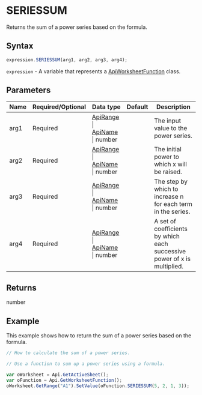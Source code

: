 # SERIESSUM

Returns the sum of a power series based on the formula.

## Syntax

```javascript
expression.SERIESSUM(arg1, arg2, arg3, arg4);
```

`expression` - A variable that represents a [ApiWorksheetFunction](../ApiWorksheetFunction.md) class.

## Parameters

| **Name** | **Required/Optional** | **Data type** | **Default** | **Description** |
| ------------- | ------------- | ------------- | ------------- | ------------- |
| arg1 | Required | [ApiRange](../../ApiRange/ApiRange.md) \| [ApiName](../../ApiName/ApiName.md) \| number |  | The input value to the power series. |
| arg2 | Required | [ApiRange](../../ApiRange/ApiRange.md) \| [ApiName](../../ApiName/ApiName.md) \| number |  | The initial power to which x will be raised. |
| arg3 | Required | [ApiRange](../../ApiRange/ApiRange.md) \| [ApiName](../../ApiName/ApiName.md) \| number |  | The step by which to increase n for each term in the series. |
| arg4 | Required | [ApiRange](../../ApiRange/ApiRange.md) \| [ApiName](../../ApiName/ApiName.md) \| number |  | A set of coefficients by which each successive power of x is multiplied. |

## Returns

number

## Example

This example shows how to return the sum of a power series based on the formula.

```javascript editor-xlsx
// How to calculate the sum of a power series.

// Use a function to sum up a power series using a formula.

var oWorksheet = Api.GetActiveSheet();
var oFunction = Api.GetWorksheetFunction();
oWorksheet.GetRange("A1").SetValue(oFunction.SERIESSUM(5, 2, 1, 3));
```
